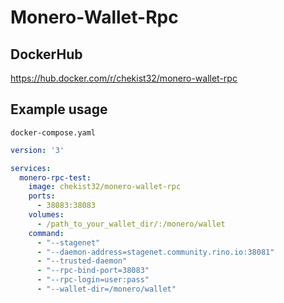 # Monero-Wallet-Rpc

## DockerHub
https://hub.docker.com/r/chekist32/monero-wallet-rpc

## Example usage

```docker-compose.yaml```
```yaml
version: '3'

services:
  monero-rpc-test:
    image: chekist32/monero-wallet-rpc
    ports:
      - 38083:38083
    volumes:
      - /path_to_your_wallet_dir/:/monero/wallet
    command: 
      - "--stagenet" 
      - "--daemon-address=stagenet.community.rino.io:38081"
      - "--trusted-daemon"
      - "--rpc-bind-port=38083" 
      - "--rpc-login=user:pass" 
      - "--wallet-dir=/monero/wallet"

```